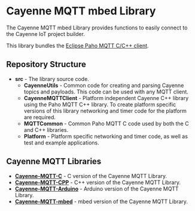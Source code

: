 # Cayenne MQTT mbed Library
The Cayenne MQTT mbed Library provides functions to easily connect to the Cayenne IoT project builder.

This library bundles the [Eclipse Paho MQTT C/C++ client](https://github.com/eclipse/paho.mqtt.embedded-c).

## Repository Structure
- **src** - The library source code.
  - **CayenneUtils** - Common code for creating and parsing Cayenne topics and payloads. This code can be used with any MQTT client.
  - **CayenneMQTTClient** - Platform independent Cayenne C++ library using the Paho MQTT C++ library. To create platform specific versions of this library networking and timer code for the platform are required.
  - **MQTTCommon** - Common Paho MQTT C code used by both the C and C++ libraries.
  - **Platform** - Platform specific networking and timer code, as well as test and example applications.

## Cayenne MQTT Libraries
- **[Cayenne-MQTT-C](https://github.com/myDevicesIoT/Cayenne-MQTT-C)** - C version of the Cayenne MQTT Library.
- **[Cayenne-MQTT-CPP](https://github.com/myDevicesIoT/Cayenne-MQTT-CPP)** - C++ version of the Cayenne MQTT Library.
- **[Cayenne-MQTT-Arduino](https://github.com/myDevicesIoT/Cayenne-MQTT-Arduino)** - Arduino version of the Cayenne MQTT Library.
- **[Cayenne-MQTT-mbed](https://github.com/myDevicesIoT/Cayenne-MQTT-mbed)** - mbed version of the Cayenne MQTT Library.

